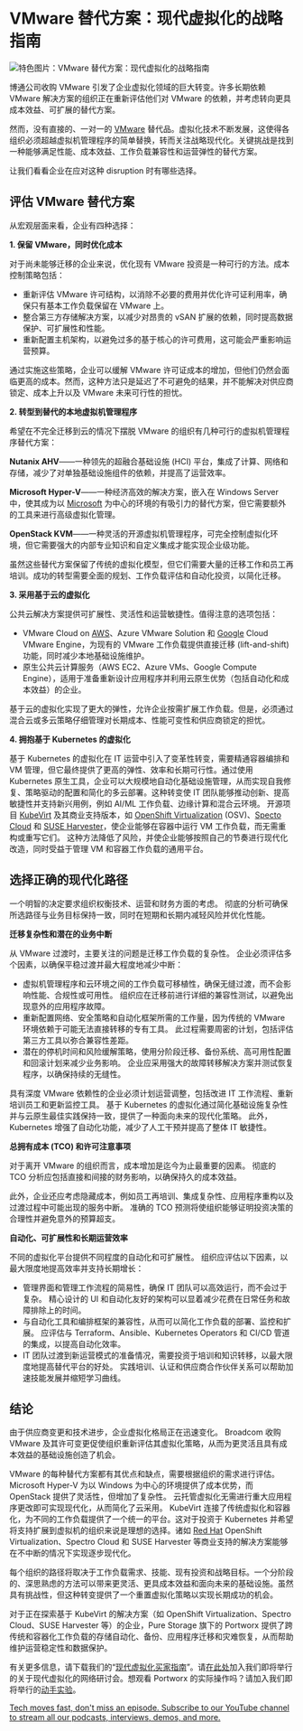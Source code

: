 # VMware 替代方案：现代虚拟化的战略指南

![特色图片：VMware 替代方案：现代虚拟化的战略指南](https://cdn.thenewstack.io/media/2025/04/4ec1294f-network-1024x576.jpg)

博通公司收购 VMware 引发了企业虚拟化领域的巨大转变。许多长期依赖 VMware 解决方案的组织正在重新评估他们对 VMware 的依赖，并考虑转向更具成本效益、可扩展的替代方案。

然而，没有直接的、一对一的 [VMware](https://tanzu.vmware.com?utm_content=inline+mention) 替代品。虚拟化技术不断发展，这使得各组织必须超越虚拟机管理程序的简单替换，转而关注战略现代化。关键挑战是找到一种能够满足性能、成本效益、工作负载兼容性和运营弹性的替代方案。

让我们看看企业在应对这种 disruption 时有哪些选择。

## 评估 VMware 替代方案

从宏观层面来看，企业有四种选择：

**1. 保留 VMware，同时优化成本**

对于尚未能够迁移的企业来说，优化现有 VMware 投资是一种可行的方法。成本控制策略包括：

- 重新评估 VMware 许可结构，以消除不必要的费用并优化许可证利用率，确保只有基本工作负载保留在 VMware 上。
- 整合第三方存储解决方案，以减少对昂贵的 vSAN 扩展的依赖，同时提高数据保护、可扩展性和性能。
- 重新配置主机架构，以避免过多的基于核心的许可费用，这可能会严重影响运营预算。

通过实施这些策略，企业可以缓解 VMware 许可证成本的增加，但他们仍然会面临更高的成本。然而，这种方法只是延迟了不可避免的结果，并不能解决对供应商锁定、成本上升以及 VMware 未来可行性的担忧。

**2. 转型到替代的本地虚拟机管理程序**

希望在不完全迁移到云的情况下摆脱 VMware 的组织有几种可行的虚拟机管理程序替代方案：

**Nutanix AHV**——一种领先的超融合基础设施 (HCI) 平台，集成了计算、网络和存储，减少了对单独基础设施组件的依赖，并提高了运营效率。

**Microsoft Hyper-V**——一种经济高效的解决方案，嵌入在 Windows Server 中，使其成为以 [Microsoft](https://news.microsoft.com/?utm_content=inline+mention) 为中心的环境的有吸引力的替代方案，但它需要额外的工具来进行高级虚拟化管理。

**OpenStack KVM**——一种灵活的开源虚拟机管理程序，可完全控制虚拟化环境，但它需要强大的内部专业知识和自定义集成才能实现企业级功能。

虽然这些替代方案保留了传统的虚拟化模型，但它们需要大量的迁移工作和员工再培训。成功的转型需要全面的规划、工作负载评估和自动化投资，以简化迁移。

**3. 采用基于云的虚拟化**

公共云解决方案提供可扩展性、灵活性和运营敏捷性。值得注意的选项包括：

- VMware Cloud on [AWS](https://aws.amazon.com/?utm_content=inline+mention)、Azure VMware Solution 和 [Google](https://cloud.google.com/?utm_content=inline+mention) Cloud VMware Engine，为现有的 VMware 工作负载提供直接迁移 (lift-and-shift) 功能，同时减少本地基础设施维护。
- 原生公共云计算服务（AWS EC2、Azure VMs、Google Compute Engine），适用于准备重新设计应用程序并利用云原生优势（包括自动化和成本效益）的企业。

基于云的虚拟化实现了更大的弹性，允许企业按需扩展工作负载。但是，必须通过混合云或多云策略仔细管理对长期成本、性能可变性和供应商锁定的担忧。

**4. 拥抱基于 Kubernetes 的虚拟化**

基于 Kubernetes 的虚拟化在 IT 运营中引入了变革性转变，需要精通容器编排和 VM 管理，但它最终提供了更高的弹性、效率和长期可行性。通过使用 Kubernetes 原生工具，企业可以大规模地自动化基础设施管理，从而实现自我修复、策略驱动的配置和简化的多云部署。这种转变使 IT 团队能够推动创新、提高敏捷性并支持新兴用例，例如 AI/ML 工作负载、边缘计算和混合云环境。
开源项目 [KubeVirt](https://kubevirt.io/) 及其商业支持版本，如 [OpenShift Virtualization](https://www.redhat.com/zh/technologies/cloud-computing/openshift/virtualization) (OSV)、[Specto Cloud](https://www.spectrocloud.com/?utm_content=inline+mention) 和 [SUSE Harvester](https://harvesterhci.io/)，使企业能够在容器中运行 VM 工作负载，而无需重构或重写它们。 这种方法降低了风险，并使企业能够按照自己的节奏进行现代化改造，同时受益于管理 VM 和容器工作负载的通用平台。

## 选择正确的现代化路径

一个明智的决定要求组织权衡技术、运营和财务方面的考虑。 彻底的分析可确保所选路径与业务目标保持一致，同时在短期和长期内减轻风险并优化性能。

**迁移复杂性和潜在的业务中断**

从 VMware 过渡时，主要关注的问题是迁移工作负载的复杂性。 企业必须评估多个因素，以确保平稳过渡并最大程度地减少中断：

- 虚拟机管理程序和云环境之间的工作负载可移植性，确保无缝过渡，而不会影响性能、合规性或可用性。 组织应在迁移前进行详细的兼容性测试，以避免出现意外的应用程序故障。
- 重新配置网络、安全策略和自动化框架所需的工作量，因为传统的 VMware 环境依赖于可能无法直接转移的专有工具。 此过程需要周密的计划，包括评估第三方工具以弥合兼容性差距。
- 潜在的停机时间和风险缓解策略，使用分阶段迁移、备份系统、高可用性配置和回滚计划来减少业务影响。 企业应采用强大的故障转移解决方案并测试恢复程序，以确保持续的无缝性。

具有深度 VMware 依赖性的企业必须计划运营调整，包括改进 IT 工作流程、重新培训员工和更新监控工具。 基于 Kubernetes 的虚拟化通过简化基础设施复杂性并与云原生最佳实践保持一致，提供了一种面向未来的现代化策略。 此外，Kubernetes 增强了自动化功能，减少了人工干预并提高了整体 IT 敏捷性。

**总拥有成本 (TCO) 和许可注意事项**

对于离开 VMware 的组织而言，成本增加是迄今为止最重要的因素。 彻底的 TCO 分析应包括直接和间接的财务影响，以确保持久的成本效益。

此外，企业还应考虑隐藏成本，例如员工再培训、集成复杂性、应用程序重构以及过渡过程中可能出现的服务中断。 准确的 TCO 预测将使组织能够证明投资决策的合理性并避免意外的预算超支。

**自动化、可扩展性和长期运营效率**

不同的虚拟化平台提供不同程度的自动化和可扩展性。 组织应评估以下因素，以最大限度地提高效率并支持长期增长：

- 管理界面和管理工作流程的简易性，确保 IT 团队可以高效运行，而不会过于复杂。 精心设计的 UI 和自动化友好的架构可以显着减少花费在日常任务和故障排除上的时间。
- 与自动化工具和编排框架的兼容性，从而可以简化工作负载的部署、监控和扩展。 应评估与 Terraform、Ansible、Kubernetes Operators 和 CI/CD 管道的集成，以提高自动化效率。
- IT 团队过渡到新运营模式的准备情况，需要投资于培训和知识转移，以最大限度地提高替代平台的好处。 实践培训、认证和供应商合作伙伴关系可以帮助加速技能发展并缩短学习曲线。

## 结论

由于供应商变更和技术进步，企业虚拟化格局正在迅速变化。 Broadcom 收购 VMware 及其许可变更促使组织重新评估其虚拟化策略，从而为更灵活且具有成本效益的基础设施创造了机会。

VMware 的每种替代方案都有其优点和缺点，需要根据组织的需求进行评估。 Microsoft Hyper-V 为以 Windows 为中心的环境提供了成本优势，而 OpenStack 提供了灵活性，但增加了复杂性。 云托管虚拟化无需进行重大应用程序更改即可实现现代化，从而简化了云采用。
KubeVirt 连接了传统虚拟化和容器化，为不同的工作负载提供了一个统一的平台。这对于投资于 Kubernetes 并希望将支持扩展到虚拟机的组织来说是理想的选择。诸如 [Red Hat](https://www.openshift.com/try?utm_content=inline+mention) OpenShift Virtualization、Spectro Cloud 和 SUSE Harvester 等商业支持的解决方案能够在不中断的情况下实现逐步现代化。

每个组织的路径将取决于工作负载需求、技能、现有投资和战略目标。一个分阶段的、深思熟虑的方法可以带来更灵活、更具成本效益和面向未来的基础设施。虽然具有挑战性，但这种转变提供了一个重置虚拟化策略以实现长期成功的机会。

对于正在探索基于 KubeVirt 的解决方案（如 OpenShift Virtualization、Spectro Cloud、SUSE Harvester 等）的企业，Pure Storage 旗下的 Portworx 提供了跨传统和容器化工作负载的存储自动化、备份、应用程序迁移和灾难恢复，从而帮助维护运营稳定性和数据保护。

有关更多信息，请下载我们的“[现代虚拟化买家指南](https://www.purestorage.com/resources/type-a/buyers-guide-to-modern-virtualization.html)”。请[在此处](https://portworx.com/webinar/solving-storage-data-challenges-for-modern-virtualization-apr-24/?utm_source=thenewstack&utm_medium=blog&utm_campaign=brand)加入我们即将举行的关于现代虚拟化的网络研讨会。想观看 Portworx 的实际操作吗？请加入我们即将举行的[动手实验](https://portworx.com/hands-on-labs/?utm_source=newstack&utm_medium=web&utm_campaign=px-brand)。

[Tech moves fast, don't miss an episode. Subscribe to our YouTube channel to stream all our podcasts, interviews, demos, and more.](https://youtube.com/thenewstack?sub_confirmation=1)